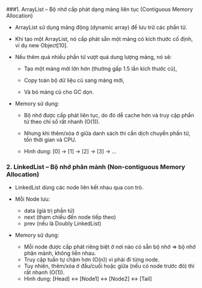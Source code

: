 ###1. ArrayList – Bộ nhớ cấp phát dạng mảng liên tục (Contiguous Memory Allocation)
   - ArrayList sử dụng mảng động (dynamic array) để lưu trữ các phần tử.

   - Khi tạo một ArrayList, nó cấp phát sẵn một mảng có kích thước cố định, ví dụ new Object[10].

   - Nếu thêm quá nhiều phần tử vượt quá dung lượng mảng, nó sẽ:

        - Tạo một mảng mới lớn hơn (thường gấp 1.5 lần kích thước cũ),

        - Copy toàn bộ dữ liệu cũ sang mảng mới,

        - Và bỏ mảng cũ cho GC dọn.

   - Memory sử dụng:
       -  Bộ nhớ được cấp phát liên tục, do đó dễ cache hơn và truy cập phần tử theo chỉ số rất nhanh (O(1)).
       - Nhưng khi thêm/xóa ở giữa danh sách thì cần dịch chuyển phần tử, tốn thời gian và CPU.
    
       - Hình dung:
          [0] -> [1] -> [2] -> [3] -> ...
### 2. LinkedList – Bộ nhớ phân mảnh (Non-contiguous Memory Allocation)
   - LinkedList dùng các node liên kết nhau qua con trỏ.

   - Mỗi Node lưu:

        - data (giá trị phần tử)
        - next (tham chiếu đến node tiếp theo)
        - prev (nếu là Doubly LinkedList)

   - Memory sử dụng:
        - Mỗi node được cấp phát riêng biệt ở nơi nào có sẵn bộ nhớ ⇒ bộ nhớ phân mảnh, không liền nhau.
        - Truy cập tuần tự chậm hơn (O(n)) vì phải đi từng node.
        - Tuy nhiên, thêm/xóa ở đầu/cuối hoặc giữa (nếu có node trước đó) thì rất nhanh (O(1)).
        - Hình dung:
          [Head] <-> [Node1] <-> [Node2] <-> [Tail]